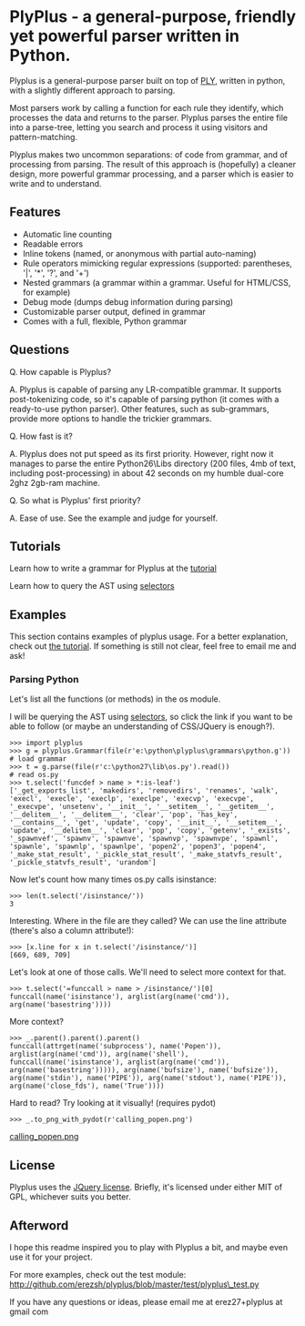 # PlyPlus - a general-purpose, friendly yet powerful parser written in Python.

Plyplus is a general-purpose parser built on top of [PLY](http://www.dabeaz.com/ply/), written in python, with a slightly different approach to parsing.

Most parsers work by calling a function for each rule they identify, which processes the data and returns to the parser. Plyplus parses the entire file into a parse-tree, letting you search and process it using visitors and pattern-matching.

Plyplus makes two uncommon separations: of code from grammar, and of processing from parsing.  The result of this approach is (hopefully) a cleaner design, more powerful grammar processing, and a parser which is easier to write and to understand.

## Features

 - Automatic line counting
 - Readable errors
 - Inline tokens (named, or anonymous with partial auto-naming)
 - Rule operators mimicking regular expressions (supported: parentheses, '|', '\*', '?', and '+')
 - Nested grammars (a grammar within a grammar. Useful for HTML/CSS, for example)
 - Debug mode (dumps debug information during parsing)
 - Customizable parser output, defined in grammar
 - Comes with a full, flexible, Python grammar

## Questions

Q. How capable is Plyplus?

A. Plyplus is capable of parsing any LR-compatible grammar. It supports post-tokenizing code, so it's capable of parsing python (it comes with a ready-to-use python parser). Other features, such as sub-grammars, provide more options to handle the trickier grammars.

Q. How fast is it?

A. Plyplus does not put speed as its first priority. However, right now it manages to parse the entire Python26\Libs directory (200 files, 4mb of text, including post-processing) in about 42 seconds on my humble dual-core 2ghz 2gb-ram machine.

Q. So what is Plyplus' first priority?

A. Ease of use. See the example and judge for yourself.

## Tutorials

Learn how to write a grammar for Plyplus at the [tutorial](/erezsh/plyplus/blob/master/tutorial.md)

Learn how to query the AST using [selectors](/erezsh/plyplus/blob/master/selectors.md)

## Examples

This section contains examples of plyplus usage. For a better explanation, check out [the tutorial](/erezsh/plyplus/blob/master/tutorial.md). If something is still not clear, feel free to email me and ask!

### Parsing Python

Let's list all the functions (or methods) in the os module.

I will be querying the AST using [selectors](/erezsh/plyplus/blob/master/selectors.md), so click the link if you want to be able to follow (or maybe an understanding of CSS/JQuery is enough?).

    >>> import plyplus
    >>> g = plyplus.Grammar(file(r'e:\python\plyplus\grammars\python.g'))   # load grammar
    >>> t = g.parse(file(r'c:\python27\lib\os.py').read())                  # read os.py
    >>> t.select('funcdef > name > *:is-leaf')
    ['_get_exports_list', 'makedirs', 'removedirs', 'renames', 'walk', 'execl', 'execle', 'execlp', 'execlpe', 'execvp', 'execvpe', '_execvpe', 'unsetenv', '__init__', '__setitem__', '__getitem__', '__delitem__', '__delitem__', 'clear', 'pop', 'has_key', '__contains__', 'get', 'update', 'copy', '__init__', '__setitem__', 'update', '__delitem__', 'clear', 'pop', 'copy', 'getenv', '_exists', '_spawnvef', 'spawnv', 'spawnve', 'spawnvp', 'spawnvpe', 'spawnl', 'spawnle', 'spawnlp', 'spawnlpe', 'popen2', 'popen3', 'popen4', '_make_stat_result', '_pickle_stat_result', '_make_statvfs_result', '_pickle_statvfs_result', 'urandom']

Now let's count how many times os.py calls isinstance:

    >>> len(t.select('/isinstance/'))
    3

Interesting. Where in the file are they called? We can use the line attribute (there's also a column attribute!):

    >>> [x.line for x in t.select('/isinstance/')]
    [669, 689, 709]

Let's look at one of those calls. We'll need to select more context for that.

    >>> t.select('=funccall > name > /isinstance/')[0]
    funccall(name('isinstance'), arglist(arg(name('cmd')), arg(name('basestring'))))

More context?

    >>> _.parent().parent().parent()
    funccall(attrget(name('subprocess'), name('Popen')), arglist(arg(name('cmd')), arg(name('shell'), funccall(name('isinstance'), arglist(arg(name('cmd')), arg(name('basestring'))))), arg(name('bufsize'), name('bufsize')), arg(name('stdin'), name('PIPE')), arg(name('stdout'), name('PIPE')), arg(name('close_fds'), name('True'))))

Hard to read? Try looking at it visually! (requires pydot)

    >>> _.to_png_with_pydot(r'calling_popen.png')

[calling\_popen.png](/erezsh/plyplus/blob/master/calling_popen.png)


## License

Plyplus uses the [JQuery license](http://jquery.org/license). Briefly, it's licensed under either MIT of GPL, whichever suits you better.

## Afterword

I hope this readme inspired you to play with Plyplus a bit, and maybe even use it for your project.

For more examples, check out the test module: http://github.com/erezsh/plyplus/blob/master/test/plyplus\_test.py

If you have any questions or ideas, please email me at erez27+plyplus at gmail com
